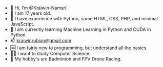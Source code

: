 - 👋 Hi, I’m @Kraiwin-Namsri.
- 🔞 I am 17 years old.
- 🧪 I have experience with Python, some HTML, CSS, PHP, and minimal JavaScript.
- 🌱 I am currently learning Machine Learning in Python and CUDA in Python.
- 📫 kraiwinrubian@gmail.com
- 🆕 I am fairly new to programming, but understand all the basics.
- 👨‍🎓 I want to study Computer Science.
- 🏸 My hobby's are Badminton and FPV Drone Racing.
